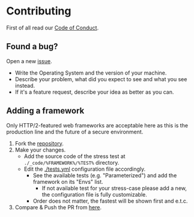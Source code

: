# Contributing

First of all read our [Code of Conduct](CODE_OF_CONDUCT.md).

## Found a bug?

Open a new [issue](https://github.com/kataras/server-benchmarks/issues/new).
 * Write the Operating System and the version of your machine.
 * Describe your problem, what did you expect to see and what you see instead.
 * If it's a feature request, describe your idea as better as you can.

## Adding a framework

Only HTTP/2-featured web frameworks are acceptable here as this is the production line and the future of a secure environment.

1. Fork the [repository](https://github.com/kataras/server-benchmarks).
2. Make your changes.
    * Add the source code of the stress test at `./_code/%FRAMEWORK%/%TEST%` directory.
    * Edit the [./tests.yml](./tests.yml) configuration file accordingly.
        * See the available tests (e.g. "Parameterized") and add the framework on its "Envs" list.
            * If not available test for your stress-case please add a new, the configuration file is fully customizable.
        * Order does not matter, the fastest will be shown first and e.t.c.
3. Compare & Push the PR from [here](https://github.com/kataras/server-benchmarks/compare).
